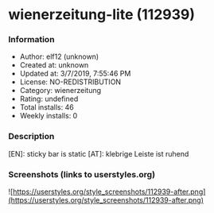 # wienerzeitung-lite (112939)

### Information
- Author: elf12 (unknown)
- Created at: unknown
- Updated at: 3/7/2019, 7:55:46 PM
- License: NO-REDISTRIBUTION
- Category: wienerzeitung
- Rating: undefined
- Total installs: 46
- Weekly installs: 0


### Description
[EN]: sticky bar is static
[AT]: klebrige Leiste ist ruhend


### Screenshots (links to userstyles.org)
![https://userstyles.org/style_screenshots/112939-after.png](https://userstyles.org/style_screenshots/112939-after.png)


